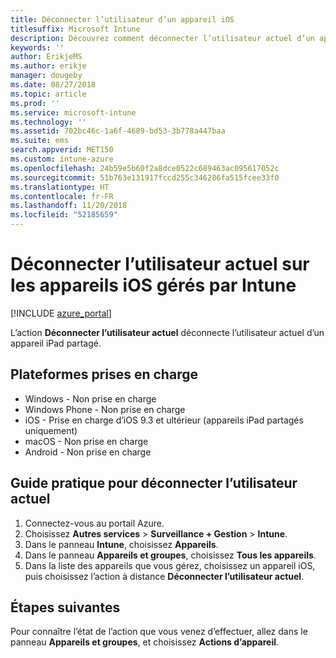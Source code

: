 ```yaml
---
title: Déconnecter l’utilisateur d’un appareil iOS
titlesuffix: Microsoft Intune
description: Découvrez comment déconnecter l’utilisateur actuel d’un appareil iOS avec Intune.
keywords: ''
author: ErikjeMS
ms.author: erikje
manager: dougeby
ms.date: 08/27/2018
ms.topic: article
ms.prod: ''
ms.service: microsoft-intune
ms.technology: ''
ms.assetid: 702bc46c-1a6f-4689-bd53-3b778a447baa
ms.suite: ems
search.appverid: MET150
ms.custom: intune-azure
ms.openlocfilehash: 24b59e5b60f2a8dce0522c689463ac095617052c
ms.sourcegitcommit: 51b763e131917fccd255c346286fa515fcee33f0
ms.translationtype: HT
ms.contentlocale: fr-FR
ms.lasthandoff: 11/20/2018
ms.locfileid: "52185659"
---
```

# <a name="logout-the-current-user-on-intune-managed-ios-devices"></a>Déconnecter l’utilisateur actuel sur les appareils iOS gérés par Intune


[!INCLUDE [azure_portal](./includes/azure_portal.md)]

L’action **Déconnecter l’utilisateur actuel** déconnecte l’utilisateur actuel d’un appareil iPad partagé. 

## <a name="supported-platforms"></a>Plateformes prises en charge

- Windows - Non prise en charge
- Windows Phone - Non prise en charge
- iOS - Prise en charge d’iOS 9.3 et ultérieur (appareils iPad partagés uniquement)
- macOS - Non prise en charge
- Android - Non prise en charge

## <a name="how-to-log-out-the-current-user"></a>Guide pratique pour déconnecter l’utilisateur actuel

1.  Connectez-vous au portail Azure.
2.  Choisissez **Autres services** > **Surveillance + Gestion** > **Intune**.
3.  Dans le panneau **Intune**, choisissez **Appareils**.
4.  Dans le panneau **Appareils et groupes**, choisissez **Tous les appareils**.
5.  Dans la liste des appareils que vous gérez, choisissez un appareil iOS, puis choisissez l’action à distance **Déconnecter l’utilisateur actuel**.

## <a name="next-steps"></a>Étapes suivantes

Pour connaître l’état de l’action que vous venez d’effectuer, allez dans le panneau **Appareils et groupes**, et choisissez **Actions d’appareil**.
